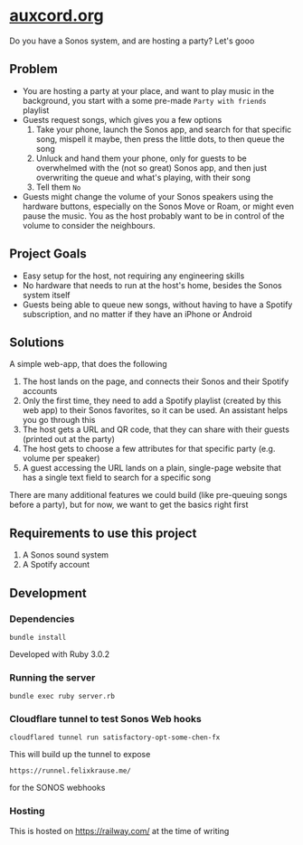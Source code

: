 # [auxcord.org](auxcord.org)

Do you have a Sonos system, and are hosting a party? Let's gooo

## Problem

- You are hosting a party at your place, and want to play music in the background, you start with a some pre-made `Party with friends` playlist
- Guests request songs, which gives you a few options
  1. Take your phone, launch the Sonos app, and search for that specific song, mispell it maybe, then press the little dots, to then queue the song
  2. Unluck and hand them your phone, only for guests to be overwhelmed with the (not so great) Sonos app, and then just overwriting the queue and what's playing, with their song
  3. Tell them `No`
- Guests might change the volume of your Sonos speakers using the hardware buttons, especially on the Sonos Move or Roam, or might even pause the music. You as the host probably want to be in control of the volume to consider the neighbours.

## Project Goals

- Easy setup for the host, not requiring any engineering skills
- No hardware that needs to run at the host's home, besides the Sonos system itself
- Guests being able to queue new songs, without having to have a Spotify subscription, and no matter if they have an iPhone or Android

## Solutions

A simple web-app, that does the following

1. The host lands on the page, and connects their Sonos and their Spotify accounts
2. Only the first time, they need to add a Spotify playlist (created by this web app) to their Sonos favorites, so it can be used. An assistant helps you go through this
3. The host gets a URL and QR code, that they can share with their guests (printed out at the party)
4. The host gets to choose a few attributes for that specific party (e.g. volume per speaker)
5. A guest accessing the URL lands on a plain, single-page website that has a single text field to search for a specific song

There are many additional features we could build (like pre-queuing songs before a party), but for now, we want to get the basics right first

## Requirements to use this project

1. A Sonos sound system
1. A Spotify account

## Development

### Dependencies

```
bundle install
```

Developed with Ruby 3.0.2

### Running the server

```
bundle exec ruby server.rb
```
### Cloudflare tunnel to test Sonos Web hooks

```
cloudflared tunnel run satisfactory-opt-some-chen-fx
```

This will build up the tunnel to expose

```
https://runnel.felixkrause.me/
```

for the SONOS webhooks

### Hosting

This is hosted on https://railway.com/ at the time of writing
